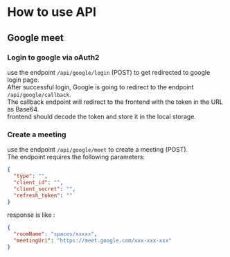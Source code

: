 # How to use API

## Google meet

### Login to google via oAuth2
use the endpoint ``/api/google/login`` (POST) to get redirected to google login page. \
After successful login, Google is going to redirect to the endpoint ``/api/google/callback``. \
The callback endpoint will redirect to the frontend with the token in the URL as Base64. \
frontend should decode the token and store it in the local storage.

### Create a meeting
use the endpoint ``/api/google/meet`` to create a meeting (POST). \
The endpoint requires the following parameters:
```json
{
  "type": "",
  "client_id": "",
  "client_secret": "",
  "refresh_token": ""
}
```
response is like : 
```json
{
  "roomName": "spaces/xxxxx",
  "meetingUri": "https://meet.google.com/xxx-xxx-xxx"
}
```